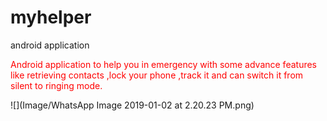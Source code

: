 # myhelper
android application

<p style='color:red'>Android application to help you in emergency with some advance features like retrieving  contacts ,lock your phone ,track it and can switch it from silent to ringing mode.</p>

![](Image/WhatsApp Image 2019-01-02 at 2.20.23 PM.png)

